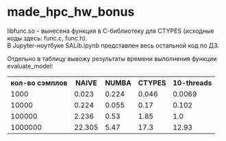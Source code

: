 # made_hpc_hw_bonus
libfunc.so - вынесена функция в C-библиотеку для CTYPES (исходные коды здесь: func.c, func.h).
<br>
В Jupyter-ноутбуке SALib.ipynb представлен весь остальной код по ДЗ.

Отдельно в таблицу вывожу результаты времени выполнения функции evaluate_model:

<table>
  <tr>
    <th>кол-во сэмплов
    <th>NAIVE
    <th>NUMBA
    <th>CTYPES
    <th>10-threads
  </tr>
  <tr>
    <td>1000
    <td>0.023
    <td>0.224
    <td>0.046
    <td>0.0069
  </tr>
  <tr>
    <td>10000
    <td>0.224
    <td>0.055
    <td>0.17
    <td>0.102
  </tr>
  <tr>
    <td>100000
    <td>2.236
    <td>0.53
    <td>1.85
    <td>1.0
  </tr>
  <tr>
    <td>1000000
    <td>22.305
    <td>5.47
    <td>17.3
    <td>12.93
  </tr>
</table>
